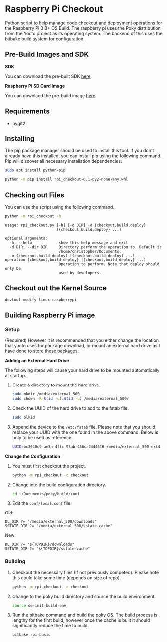 # Raspberry Pi Checkout

Python script to help manage code checkout and deployment operations for the Raspberry Pi 3 B+ OS Build. The raspberry pi uses the Poky distribution from the Yocto project as its operating system. The backend of this uses the bitbake build system for configuration.

## Pre-Build Images and SDK

**SDK**

You can download the pre-built SDK [here](https://mega.nz/#!YP4DjShJ!588wAkehnsjxvIR2CdM7gWTSWsFwzVhFdL5ZB3e0OUU).

**Raspberry Pi SD Card Image**

You can downlaod the pre-build image [here](https://mega.nz/#!dT5zXCZI!U9SByom1hd35hkGbRb1zY7k88gR4W27ogGxhx_gNBP4)

## Requirements

* pygit2

## Installing

The pip package manager should be used to install this tool. If you don't already have this installed, you can install pip using the following command. Pip will discover all necessary installation dependencies.

```bash
sudo apt install python-pip
```

```bash
python -m pip install rpi_checkout-0.1-py2-none-any.whl
```

## Checking out Files

You can use the script using the following command.

```bash
python -m rpi_checkout -h
```

```
usage: rpi_checkout.py [-h] [-d DIR] -o {checkout,build,deploy}
                       [{checkout,build,deploy} ...]

optional arguments:
  -h, --help            show this help message and exit
  -d DIR, --dir DIR     Directory perform the operation to. Default is
                        /home/christopher/Documents.
  -o {checkout,build,deploy} [{checkout,build,deploy} ...], --operation {checkout,build,deploy} [{checkout,build,deploy} ...]
                        Operation to perform. Note that deploy should only be
                        used by developers.
```

## Checkout out the Kernel Source

```bash
devtool modify linux-raspberrypi
```

## Building Raspberry Pi image

### Setup

(Required) However it is recommended that you either change the location that yocto uses for package download, or mount an external hard drive as I have done to store these packages.

**Adding an External Hard Drive**

The following steps will cause your hard drive to be mounted automatically at startup.

1. Create a directory to mount the hard drive.

    ```bash
    sudo mkdir /media/external_500
    sudo chown -R $(id -u):$(id -u) /media/external_500/
    ```

1. Check the UUID of the hard drive to add to the fstab file.

    ```bash
    sudo blkid
    ```

1. Append the device to the `/etc/fstab` file. Please note that you should replace your UUID with the one found in the above command. Below is only to be used as reference.

    ```bash
    UUID=bc3040c9-ae5a-4ffc-93ab-466ca2444616 /media/external_500 ext4 rw,auto,nofail 0 0
    ```
  
**Change the Configuration**

1. You must first checkout the project.

    ```bash
    python -m rpi_checkout -o checkout
    ```
  
1. Change into the build configuration directory.

    ```bash
    cd ~/Documents/poky/build/conf
    ```
  
1. Edit the `conf/local.conf` file.

Old:

```
DL_DIR ?= "/media/external_500/downloads"
SSTATE_DIR ?= "/media/external_500/sstate-cache"
```
  
New:

```
DL_DIR ?= "${TOPDIR}/downloads"
SSTATE_DIR ?= "${TOPDIR}/sstate-cache"
```
  
### Building

1. Checkout the necessary files (If not previously competed). Please note this could take some time (depends on size of repo).

    ```bash
    python -m rpi_checkout -o checkout
    ```

1. Change to the poky build directory and source the build environment.

    ```bash
    source oe-init-build-env
    ```
  
1. Run the bitbake command and build the poky OS. The build process is lengthy for the first build, however once the cache is built it should significantly reduce the time to build.

    ```bash
    bitbake rpi-basic
    ```
